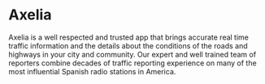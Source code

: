Axelia
======
Axelia is a well respected and trusted app that brings accurate
real time traffic information and the details about the conditions
of the roads and highways in your city and community. Our expert and well
trained team of reporters combine decades of traffic reporting experience on
many of the most influential Spanish radio stations in America.